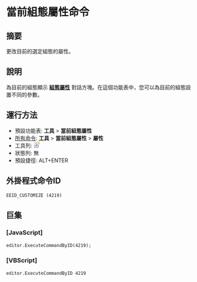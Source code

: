 # 當前組態屬性命令

## 摘要

更改目前的選定組態的屬性。

## 說明

為目前的組態顯示 **[組態屬性](../../dlg/properties/index)** 對話方塊。在這個功能表中，您可以為目前的組態設置不同的參數。

## 運行方法

- 預設功能表: **工具** \> **當前組態屬性**
- [所有命令](all_commands): **工具** >
**當前組態屬性** \> **屬性**
- 工具列: ![](../../images/properties.png)
- 狀態列: 無
- 預設捷徑: ALT+ENTER

## 外掛程式命令ID

```
EEID_CUSTOMIZE (4219)
```

## 巨集

### \[JavaScript\]

```
editor.ExecuteCommandByID(4219);
```

### \[VBScript\]

```
editor.ExecuteCommandByID 4219
```
